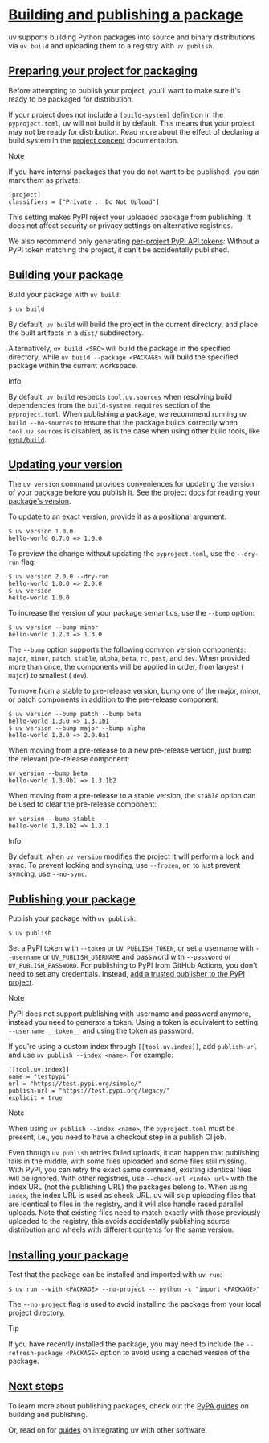 # [Building and publishing a package](https://docs.astral.sh/uv/guides/package/\#building-and-publishing-a-package)

uv supports building Python packages into source and binary distributions via `uv build` and
uploading them to a registry with `uv publish`.

## [Preparing your project for packaging](https://docs.astral.sh/uv/guides/package/\#preparing-your-project-for-packaging)

Before attempting to publish your project, you'll want to make sure it's ready to be packaged for
distribution.

If your project does not include a `[build-system]` definition in the `pyproject.toml`, uv will not
build it by default. This means that your project may not be ready for distribution. Read more about
the effect of declaring a build system in the
[project concept](https://docs.astral.sh/uv/concepts/projects/config/#build-systems) documentation.

Note

If you have internal packages that you do not want to be published, you can mark them as
private:

```
[project]
classifiers = ["Private :: Do Not Upload"]

```

This setting makes PyPI reject your uploaded package from publishing. It does not affect
security or privacy settings on alternative registries.

We also recommend only generating [per-project PyPI API tokens](https://pypi.org/help/#apitoken):
Without a PyPI token matching the project, it can't be accidentally published.

## [Building your package](https://docs.astral.sh/uv/guides/package/\#building-your-package)

Build your package with `uv build`:

```
$ uv build

```

By default, `uv build` will build the project in the current directory, and place the built
artifacts in a `dist/` subdirectory.

Alternatively, `uv build <SRC>` will build the package in the specified directory, while
`uv build --package <PACKAGE>` will build the specified package within the current workspace.

Info

By default, `uv build` respects `tool.uv.sources` when resolving build dependencies from the
`build-system.requires` section of the `pyproject.toml`. When publishing a package, we recommend
running `uv build --no-sources` to ensure that the package builds correctly when `tool.uv.sources`
is disabled, as is the case when using other build tools, like [`pypa/build`](https://github.com/pypa/build).

## [Updating your version](https://docs.astral.sh/uv/guides/package/\#updating-your-version)

The `uv version` command provides conveniences for updating the version of your package before you
publish it.
[See the project docs for reading your package's version](https://docs.astral.sh/uv/guides/projects/#managing-version).

To update to an exact version, provide it as a positional argument:

```
$ uv version 1.0.0
hello-world 0.7.0 => 1.0.0

```

To preview the change without updating the `pyproject.toml`, use the `--dry-run` flag:

```
$ uv version 2.0.0 --dry-run
hello-world 1.0.0 => 2.0.0
$ uv version
hello-world 1.0.0

```

To increase the version of your package semantics, use the `--bump` option:

```
$ uv version --bump minor
hello-world 1.2.3 => 1.3.0

```

The `--bump` option supports the following common version components: `major`, `minor`, `patch`,
`stable`, `alpha`, `beta`, `rc`, `post`, and `dev`. When provided more than once, the components
will be applied in order, from largest ( `major`) to smallest ( `dev`).

To move from a stable to pre-release version, bump one of the major, minor, or patch components in
addition to the pre-release component:

```
$ uv version --bump patch --bump beta
hello-world 1.3.0 => 1.3.1b1
$ uv version --bump major --bump alpha
hello-world 1.3.0 => 2.0.0a1

```

When moving from a pre-release to a new pre-release version, just bump the relevant pre-release
component:

```
uv version --bump beta
hello-world 1.3.0b1 => 1.3.1b2

```

When moving from a pre-release to a stable version, the `stable` option can be used to clear the
pre-release component:

```
uv version --bump stable
hello-world 1.3.1b2 => 1.3.1

```

Info

By default, when `uv version` modifies the project it will perform a lock and sync. To
prevent locking and syncing, use `--frozen`, or, to just prevent syncing, use `--no-sync`.

## [Publishing your package](https://docs.astral.sh/uv/guides/package/\#publishing-your-package)

Publish your package with `uv publish`:

```
$ uv publish

```

Set a PyPI token with `--token` or `UV_PUBLISH_TOKEN`, or set a username with `--username` or
`UV_PUBLISH_USERNAME` and password with `--password` or `UV_PUBLISH_PASSWORD`. For publishing to
PyPI from GitHub Actions, you don't need to set any credentials. Instead,
[add a trusted publisher to the PyPI project](https://docs.pypi.org/trusted-publishers/adding-a-publisher/).

Note

PyPI does not support publishing with username and password anymore, instead you need to
generate a token. Using a token is equivalent to setting `--username __token__` and using the
token as password.

If you're using a custom index through `[[tool.uv.index]]`, add `publish-url` and use
`uv publish --index <name>`. For example:

```
[[tool.uv.index]]
name = "testpypi"
url = "https://test.pypi.org/simple/"
publish-url = "https://test.pypi.org/legacy/"
explicit = true

```

Note

When using `uv publish --index <name>`, the `pyproject.toml` must be present, i.e., you need to
have a checkout step in a publish CI job.

Even though `uv publish` retries failed uploads, it can happen that publishing fails in the middle,
with some files uploaded and some files still missing. With PyPI, you can retry the exact same
command, existing identical files will be ignored. With other registries, use
`--check-url <index url>` with the index URL (not the publishing URL) the packages belong to. When
using `--index`, the index URL is used as check URL. uv will skip uploading files that are identical
to files in the registry, and it will also handle raced parallel uploads. Note that existing files
need to match exactly with those previously uploaded to the registry, this avoids accidentally
publishing source distribution and wheels with different contents for the same version.

## [Installing your package](https://docs.astral.sh/uv/guides/package/\#installing-your-package)

Test that the package can be installed and imported with `uv run`:

```
$ uv run --with <PACKAGE> --no-project -- python -c "import <PACKAGE>"

```

The `--no-project` flag is used to avoid installing the package from your local project directory.

Tip

If you have recently installed the package, you may need to include the
`--refresh-package <PACKAGE>` option to avoid using a cached version of the package.

## [Next steps](https://docs.astral.sh/uv/guides/package/\#next-steps)

To learn more about publishing packages, check out the
[PyPA guides](https://packaging.python.org/en/latest/guides/section-build-and-publish/) on building
and publishing.

Or, read on for [guides](https://docs.astral.sh/uv/guides/integration/) on integrating uv with other software.

